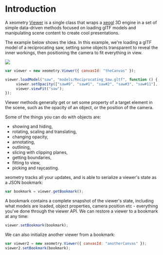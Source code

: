 # Introduction

A xeometry [Viewer](http://xeolabs.com/xeometry/docs/#viewer) is a single class that wraps a [xeogl](http://xeogl.org)
3D engine in a set of simple data-driven methods focused on loading glTF models and manipulating scene content to create
cool presentations.

The example below shows the idea. In this example, we're loading a glTF model of a reciprocating saw, setting some objects
transparent to reveal the inner workings, then positioning the camera to fit everything in view.

[![](http://xeolabs.com/xeometry/assets/sawObjects.png)](http://xeolabs.com/xeometry/examples/#effects_opacity)

````javascript
var viewer = new xeometry.Viewer({ canvasId: "theCanvas" });

viewer.loadModel("saw", "models/Reciprocating_Saw.gltf", function () {
     viewer.setOpacity(["saw#0", "saw#1", "saw#2", "saw#3", "saw#11"], 0.3);
     viewer.viewFit("saw");
});
````

Viewer methods generally get or set some property of a target element in the scene, such as the opacity of an object, or
the position of the camera.

Some of the things you can do with objects are:

* showing and hiding,
* rotating, scaling and translating,
* changing opacity,
* annotating,
* outlining,
* slicing with clipping planes,
* getting boundaries,
* fitting to view,
* picking and raycasting.

xeometry tracks all your updates, and is able to serialize a viewer's state as a JSON bookmark:

````javascript
var bookmark = viewer.getBookmark();
````
A bookmark contains a complete snapshot of the viewer's state, including what models are loaded, object properties,
camera position etc - everything you've done through the viewer API. We can restore a viewer to a bookmark at any time:

````javascript
viewer.setBookmark(bookmark);
````

We can also initialize another viewer from a bookmark:

````javascript
var viewer2 = new xeometry.Viewer({ canvasId: "anotherCanvas" });
viewer2.setBookmark(bookmark);
````
